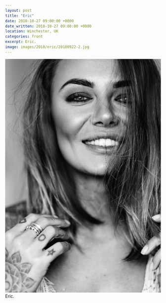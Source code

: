 ```yaml
---
layout: post
title: "Eric"
date: 2018-10-27 09:00:00 +0000
date_written: 2018-10-27 09:00:00 +0000
location: Winchester, UK
categories: front
excerpt: Eric.
image: images/2018/eric/20180922-2.jpg
---
```

<img src='/images/2018/eric/20180922-2.jpg'/>
Eric.
